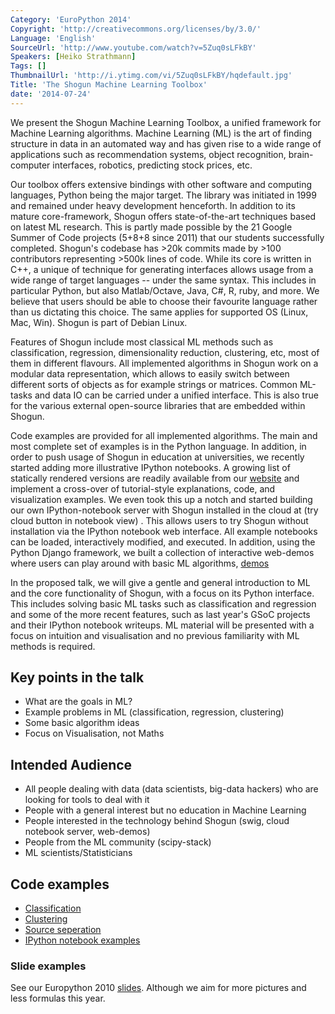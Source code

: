 ```yaml
---
Category: 'EuroPython 2014'
Copyright: 'http://creativecommons.org/licenses/by/3.0/'
Language: 'English'
SourceUrl: 'http://www.youtube.com/watch?v=5Zuq0sLFkBY'
Speakers: [Heiko Strathmann]
Tags: []
ThumbnailUrl: 'http://i.ytimg.com/vi/5Zuq0sLFkBY/hqdefault.jpg'
Title: 'The Shogun Machine Learning Toolbox'
date: '2014-07-24'
---
```

We present the Shogun Machine Learning Toolbox, a unified framework for Machine Learning  algorithms. Machine Learning (ML) is the art of finding structure in data in an automated way and has given rise to a wide range of applications such as recommendation systems, object recognition, brain-computer interfaces, robotics, predicting stock prices, etc.

Our toolbox offers extensive bindings with other software and computing languages, Python being the major target. The library was initiated in 1999 and remained under heavy development henceforth. In addition to its mature core-framework, Shogun offers state-of-the-art techniques based on latest ML research. This is partly made possible by the 21 Google Summer of Code projects (5+8+8 since 2011) that our students successfully completed. Shogun's codebase has >20k commits made by >100 contributors representing >500k lines of code. While its core is written in C++, a unique of technique for generating interfaces allows usage from a wide range of target languages -- under the same syntax. This includes in particular Python, but also Matlab/Octave, Java, C#, R, ruby, and more. We believe that users should be able to choose their favourite language rather than us dictating this choice. The same applies for supported OS (Linux, Mac, Win). Shogun is part of Debian Linux.

Features of Shogun include most classical ML methods such as classification, regression, dimensionality reduction, clustering, etc, most of them in different flavours. All implemented algorithms in Shogun work on a modular data representation, which allows to easily switch between different sorts of objects as for example strings or matrices. Common ML-tasks and data IO can be carried under a unified interface. This is also true for the various external open-source libraries that are embedded within Shogun.

Code examples are provided for all implemented algorithms. The main and most complete set of examples is in the Python language. In addition, in order to push usage of Shogun in education at universities, we recently started adding more illustrative IPython notebooks. A growing list of statically rendered versions are readily available from our [website](http://www.shogun-toolbox.org/page/documentation/notebook) and implement a cross-over of tutorial-style explanations, code, and visualization examples. We even took this up a notch and started building our own IPython-notebook server with Shogun installed in the cloud at (try cloud button in notebook view) . This allows users to try Shogun without installation via the IPython notebook web interface. All example notebooks can be loaded, interactively modified, and executed. In addition, using the Python Django framework, we built a collection of interactive web-demos where users can play around with basic ML algorithms, [demos](http://www.shogun-toolbox.org/page/documentation/demo)

In the proposed talk, we will give a gentle and general introduction to ML and the core functionality of Shogun, with a focus on its Python interface. This includes solving basic ML tasks such as classification and regression and some of the more recent features, such as last year's GSoC projects and their IPython notebook writeups. ML material will be presented with a focus on intuition and visualisation and no previous familiarity with ML methods is required.

## Key points in the talk

 * What are the goals in ML?
 * Example problems in ML (classification, regression, clustering)
 * Some basic algorithm ideas
 * Focus on Visualisation, not Maths

## Intended Audience

* All people dealing with data (data scientists, big-data hackers) who are looking for tools to deal with it
 * People with a general interest but no education in Machine Learning
 * People interested in the technology behind Shogun (swig, cloud notebook server, web-demos)
 * People from the ML community (scipy-stack)
 * ML scientists/Statisticians

## Code examples

 * [Classification](https://github.com/shogun-toolbox/shogun/blob/develop/examples/undocumented/python_modular/classifier_libsvm_modular.py)
 * [Clustering](https://github.com/shogun-toolbox/shogun/blob/develop/examples/undocumented/python_modular/graphical/em_2d_gmm.py)
 * [Source seperation](https://github.com/shogun-toolbox/shogun/blob/develop/examples/undocumented/python_modular/graphical/converter_jade_bss.py)
 * [IPython notebook examples](http://www.shogun-toolbox.org/page/documentation/notebook)

### Slide examples
See our Europython 2010 [slides](https://www.dropbox.com/sh/jvl4ra885usu4ii/WIoJccXA5r/talk.pdf). Although we aim for more pictures and less formulas this year. 
